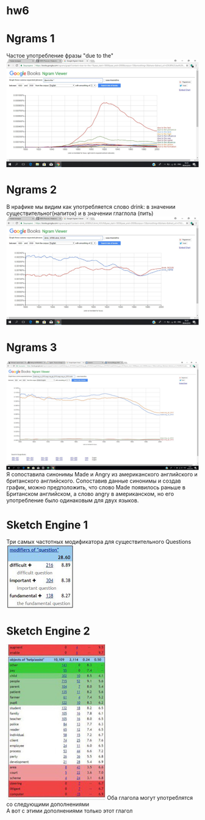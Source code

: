 # hw6
# **Ngrams 1**
Частое употребление фразы "due to the"
![](https://github.com/2334468/hw6/blob/master/QVolMua8Roc.jpg)
# **Ngrams 2**
В нрафике мы видим как употребляется слово drink: в значении существительног(напиток) и в значении глаглола (пить)  
![](https://github.com/2334468/hw6/blob/master/111111111111.jpg)
# **Ngrams 3**
![](https://github.com/2334468/hw6/blob/master/2525252525.jpg)
Я сопоставила синонимы Made и Angry из американского английского и британского английского.
Сопоставив данные синонимы и создав график, можно предположить, что слово Made появилось раньше в Британском английском, а слово angry в американском, но его употребление было одинаковым для двух языков.
# **Sketch Engine 1**
Три самых частотных модификатора для существительного Questions
![](https://github.com/2334468/hw6/blob/master/44444444444444.jpg)
# **Sketch Engine 2**
![](https://github.com/2334468/hw6/blob/master/333333333333.jpg)
Оба глагола могут употреблятся со следующими дополнениями  
А вот с этими дополнениями только этот глагол
